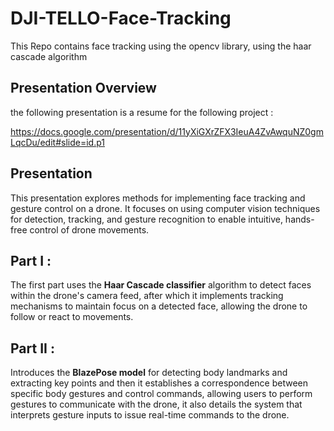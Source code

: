 # DJI-TELLO-Face-Tracking
This Repo contains face tracking using the opencv library, using the haar cascade algorithm   

## Presentation Overview 
the following presentation is a resume for the following project : 

https://docs.google.com/presentation/d/11yXiGXrZFX3IeuA4ZvAwquNZ0gmLqcDu/edit#slide=id.p1

## Presentation 
This presentation explores methods for implementing face tracking and gesture control on a drone. It focuses on using computer vision techniques for detection, tracking, and gesture recognition to enable intuitive, hands-free control of drone movements.

## Part I :
The first part uses the **Haar Cascade classifier** algorithm to detect faces within the drone's camera feed, after which it implements tracking mechanisms to maintain focus on a detected face, allowing the drone to follow or react to movements.

## Part II :
Introduces the **BlazePose model** for detecting body landmarks and extracting key points and then it establishes a correspondence between specific body gestures and control commands, allowing users to perform gestures to communicate with the drone, it also details the system that interprets gesture inputs to issue real-time commands to the drone.